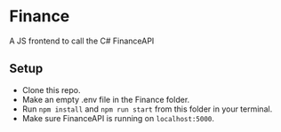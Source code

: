 # Finance

A JS frontend to call the C# FinanceAPI

## Setup

* Clone this repo.
* Make an empty .env file in the Finance folder.
* Run `npm install` and `npm run start` from this folder in your terminal.
* Make sure FinanceAPI is running on `localhost:5000`.
